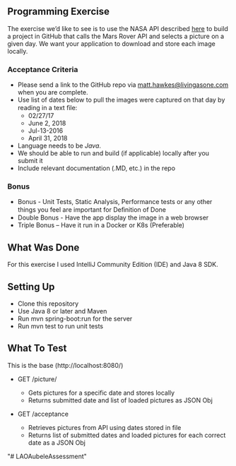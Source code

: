 ## Programming Exercise

The exercise we’d like to see is to use the NASA API described [here](https://api.nasa.gov) to build a project in GitHub that calls the Mars Rover API and selects a picture on a given day. We want your application to download and store each image locally.

### Acceptance Criteria
* Please send a link to the GitHub repo via <matt.hawkes@livingasone.com> when you are complete.
* Use list of dates below to pull the images were captured on that day by reading in a text ﬁle:
    * 02/27/17
    * June 2, 2018
    * Jul-13-2016
    * April 31, 2018
* Language needs to be *Java*.
* We should be able to run and build (if applicable) locally after you submit it
* Include relevant documentation (.MD, etc.) in the repo

### Bonus 
* Bonus - Unit Tests, Static Analysis, Performance tests or any other things you feel are important for Deﬁnition of Done
* Double Bonus - Have the app display the image in a web browser
* Triple Bonus – Have it run in a Docker or K8s (Preferable)

## What Was Done

For this exercise I used IntelliJ Community Edition (IDE) and Java 8 SDK.


## Setting Up
* Clone this repository
* Use Java 8 or later and Maven
* Run mvn spring-boot:run for the server
* Run mvn test to run unit tests

## What To Test
This is the base (http://localhost:8080/)

* GET /picture/<date>
   * Gets pictures for a specific date and stores locally
   * Returns submitted date and list of loaded pictures as JSON Obj
   
* GET /acceptance
   * Retrieves pictures from API using dates stored in file
   * Returns list of submitted dates and loaded pictures for each correct date as a JSON Obj


"# LAOAubeleAssessment" 
